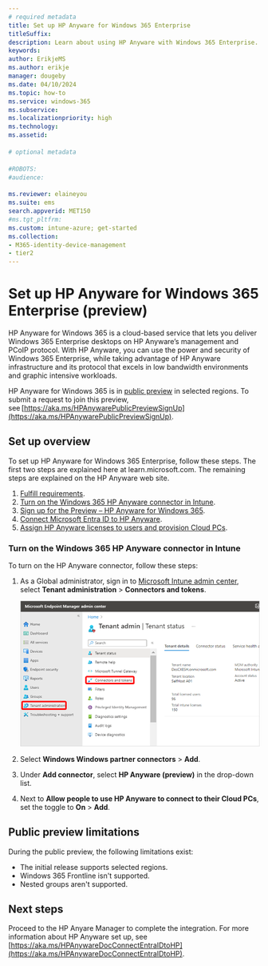 ```yaml
---
# required metadata
title: Set up HP Anyware for Windows 365 Enterprise
titleSuffix:
description: Learn about using HP Anyware with Windows 365 Enterprise.
keywords:
author: ErikjeMS  
ms.author: erikje
manager: dougeby
ms.date: 04/10/2024
ms.topic: how-to
ms.service: windows-365
ms.subservice:
ms.localizationpriority: high
ms.technology:
ms.assetid: 

# optional metadata

#ROBOTS:
#audience:

ms.reviewer: elaineyou    
ms.suite: ems
search.appverid: MET150
#ms.tgt_pltfrm:
ms.custom: intune-azure; get-started
ms.collection:
- M365-identity-device-management
- tier2
---
```


# Set up HP Anyware for Windows 365 Enterprise (preview)

HP Anyware for Windows 365 is a cloud-based service that lets you deliver Windows 365 Enterprise desktops on HP Anyware’s management and PCoIP protocol. With HP Anyware, you can use the power and security of Windows 365 Enterprise, while taking advantage of HP Anyware infrastructure and its protocol that excels in low bandwidth environments and graphic intensive workloads.

HP Anyware for Windows 365 is in [public preview](../public-preview.md) in selected regions. To submit a request to join this preview, see [https://aka.ms/HPAnywarePublicPreviewSignUp](https://aka.ms/HPAnywarePublicPreviewSignUp).

## Set up overview

To set up HP Anyware for Windows 365 Enterprise, follow these steps. The first two steps are explained here at learn.microsoft.com. The remaining steps are explained on the HP Anyware web site.

1. [Fulfill requirements](hp-anyware-requirements.md).
2. [Turn on the Windows 365 HP Anyware connector in Intune](#turn-on-the-windows-365-hp-anyware-connector-in-intune).
3. [Sign up for the Preview – HP Anyware for Windows 365](https://aka.ms/HPAnywarePublicPreviewSignUp).
4. [Connect Microsoft Entra ID to HP Anyware](https://aka.ms/HPAnywareDocConnectEntraIDtoHP).
5. [Assign HP Anyware licenses to users and provision Cloud PCs](https://aka.ms/HPAnywareDocAssignHPLic).

### Turn on the Windows 365 HP Anyware connector in Intune

To turn on the HP Anyware connector, follow these steps:

1. As a Global administrator, sign in to [Microsoft Intune admin center](https://go.microsoft.com/fwlink/?linkid=2109431), select **Tenant administration** > **Connectors and tokens**.

   ![Screenshot of navigating to Connectors and tokens](./media/set-up-citrix/connectors-tokens.png)

2. Select **Windows Windows partner connectors** > **Add**.
3. Under **Add connector**, select **HP Anyware (preview)** in the drop-down list.
4. Next to **Allow people to use HP Anyware to connect to their Cloud PCs**, set the toggle to **On** > **Add**.

## Public preview limitations

During the public preview, the following limitations exist:

- The initial release supports selected regions.
- Windows 365 Frontline isn't supported.
- Nested groups aren't supported.

<!-- ########################## -->
## Next steps

Proceed to the HP Anyare Manager to complete the integration. For more information about HP Anyware set up, see [https://aka.ms/HPAnywareDocConnectEntraIDtoHP](https://aka.ms/HPAnywareDocConnectEntraIDtoHP).
